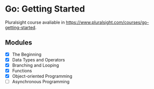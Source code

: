 # Go: Getting Started

Pluralsight course avaliable in https://www.pluralsight.com/courses/go-getting-started.

## Modules

- [x] The Beginning
- [x] Data Types and Operators
- [x] Branching and Looping
- [x] Functions
- [x] Object-oriented Programming
- [ ] Asynchronous Programming
